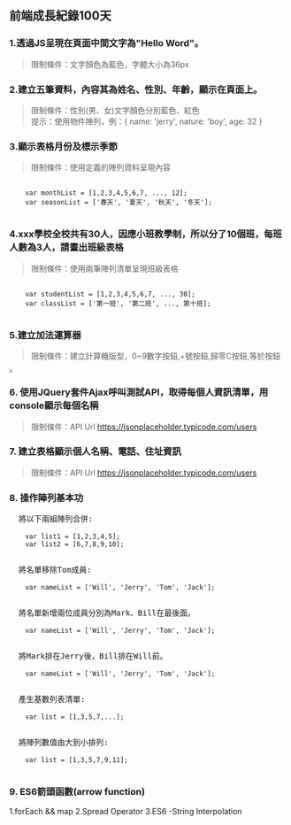 ## 前端成長紀錄100天

### 1.透過JS呈現在頁面中間文字為"Hello Word"。
> 限制條件：文字顏色為藍色，字體大小為36px

### 2.建立五筆資料，內容其為姓名、性別、年齡，顯示在頁面上。
> 限制條件：性別(男、女)文字顏色分別藍色、紅色 <br>
> 提示：使用物件陣列，例：{ name: 'jerry', nature: 'boy', age: 32 }

### 3.顯示表格月份及標示季節
> 限制條件：使用定義的陣列資料呈現內容 <br>
<pre>
  <code>
    var monthList = [1,2,3,4,5,6,7, ..., 12];
    var seasonList = ['春天', '夏天', '秋天', '冬天'];
  </code>
</pre>

### 4.xxx學校全校共有30人，因應小班教學制，所以分了10個班，每班人數為3人，請畫出班級表格
> 限制條件：使用兩筆陣列清單呈現班級表格
<pre>
  <code>
    var studentList = [1,2,3,4,5,6,7, ..., 30];
    var classList = ['第一班', '第二班', ..., 第十班];
  </code>
</pre>

### 5.建立加法運算器
> 限制條件：建立計算機版型，0~9數字按鈕,+號按鈕,歸零C按鈕,等於按鈕
<pre>
<img src="./images/day5.png" style="zoom:40%" />
</pre>

### 6. 使用JQuery套件Ajax呼叫測試API，取得每個人資訊清單，用console顯示每個名稱
> 限制條件：API Url https://jsonplaceholder.typicode.com/users

### 7. 建立表格顯示個人名稱、電話、住址資訊
> 限制條件：API Url https://jsonplaceholder.typicode.com/users

### 8. 操作陣列基本功
<pre>
  將以下兩組陣列合併:
  <code>
    var list1 = [1,2,3,4,5];
    var list2 = [6,7,8,9,10];
  </code>
</pre>
<pre>
  將名單移除Tom成員:
  <code>
    var nameList = ['Will', 'Jerry', 'Tom', 'Jack'];
  </code>
</pre>
<pre>
  將名單新增兩位成員分別為Mark、Bill在最後面。
  <code>
    var nameList = ['Will', 'Jerry', 'Tom', 'Jack'];
  </code>
</pre>
<pre>
  將Mark排在Jerry後，Bill排在Will前。
  <code>
    var nameList = ['Will', 'Jerry', 'Tom', 'Jack'];
  </code>
</pre>
<pre>
  產生基數列表清單:
  <code>
    var list = [1,3,5,7,...];
  </code>
</pre>
<pre>
  將陣列數值由大到小排列:
  <code>
    var list = [1,3,5,7,9,11];
  </code>
</pre>
### 9. ES6箭頭函數(arrow function)
1.forEach && map
2.Spread Operator
3.ES6 -String Interpolation
